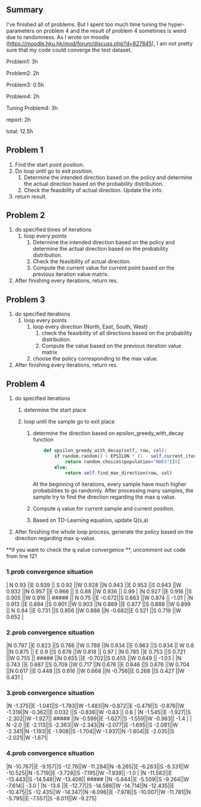 ## Summary



I've finished all of problems. But I spent too much time tuning the hyper-parameters on problem 4 and the result of problem 4 sometimes is weird due to randomness. As I wrote on moodle (https://moodle.hku.hk/mod/forum/discuss.php?d=827845), I am not pretty sure that my code could converge the test dataset.

Problem1: 3h

Problem2: 2h

Problem3: 0.5h

Problem4: 2h

Tuning Problem4: 3h

report: 2h

total: 12.5h

## Problem 1

1. Find the start point position.
2. Do loop until go to exit position.
   1. Determine the intended direction based on the policy and determine the actual direction based on the probability distribution.
   2. Check the feasibility of actual direction. Update the info.
3. return result.

## Problem 2

1. do specified times of iterations 
   1. loop every points	
      1. Determine the intended direction based on the policy and determine the actual direction based on the probability distribution.
      2. Check the feasibility of actual direction.
      3. Compute the current value for current point based on the previous iteration value matrix.
2. After finishing every iterations, return res.

## Problem 3

1. do specified iterations 
   1. loop every points
      1. loop every direction (North, East, South, West)
         1. check the feasibility of all directions based on the probability distribution.
         2. Compute the value based on the previous iteration value matrix
      2. choose the policy corresponding to the max value.
2. After finishing every iterations, return res.

## Problem 4

1. do specified iterations

   1. determine the start place

   2. loop until the sample go to exit place

      1. determine the direction based on epsilon_greedy_with_decay function

         ```python
             def epsilon_greedy_with_decay(self, row, col):
                 if random.random() < EPSILON * (1 - self.current_iteration ** 1 / self.max_iterations ** 1):
                     return random.choices(population="NWES")[0]
                 else:
                     return self.find_max_direction(row, col)
         ```

         At the beginning of iterations, every sample have much higher probabilities to go randomly. After processing many samples, the sample try to find the direction regarding the max q value.

      2. Compute q value for current sample and current position.

      3. Based on TD-Learning equation, update Q(s,a)

2. After finishing the whole loop process, generate the policy based on the direction regarding max q-value.

**if  you want to check the q value convergence **, uncomment out code from line 121

### 1.prob convergence situation

| N 0.93 ||E 0.939 || S 0.92 ||W 0.928 ||N 0.943 ||E 0.953 ||S 0.943 ||W 0.932 ||N 0.957 ||E 0.966 || S 0.88 ||W 0.936 ||  0.99  |
|N 0.927 ||E 0.916 ||S 0.905 ||W 0.916 || #####  || N 0.75 ||E -0.672||S 0.663 ||W 0.874 || -1.01  |
|N 0.913 ||E 0.894 ||S 0.901 ||W 0.903 ||N 0.889 ||E 0.877 ||S 0.889 ||W 0.899 || N 0.84 ||E 0.731 ||S 0.856 ||W 0.886 ||N -0.682||E 0.521 ||S 0.719 ||W 0.652 |

### 2.prob convergence situation

|N 0.797 ||E 0.823 ||S 0.766 ||W 0.788 ||N 0.834 ||E 0.863 ||S 0.834 || W 0.8  ||N 0.875 || E 0.9  ||S 0.678 ||W 0.818 ||  0.97  |
|N 0.785 ||E 0.753 ||S 0.721 ||W 0.755 || #####  ||N 0.655 ||E -0.702||S 0.455 ||W 0.649 || -1.03  |
|N 0.743 ||E 0.687 ||S 0.709 ||W 0.717 ||N 0.676 ||E 0.646 ||S 0.676 ||W 0.704 ||N 0.617 ||E 0.448 ||S 0.616 ||W 0.668 ||N -0.756||E 0.268 ||S 0.427 ||W 0.431 |

### 3.prob convergence situation

|N -1.375||E -1.041||S -1.783||W -1.483||N -0.872||E -0.479||S -0.876||W -1.319||N -0.362||E 0.032 ||S -0.836||W -0.83 ||  0.6   |
|N -1.545||E -1.927||S -2.302||W -1.927|| #####  ||N -0.599||E -1.627||S -1.559||W -0.983||  -1.4  |
| N -2.0 ||E -2.113||S -2.363||W -2.343||N -2.077||E -1.695||S -2.081||W -2.341||N -1.193||E -1.908||S -1.704||W -1.937||N -1.804||E -2.035||S -2.021||W -1.671|

### 4.prob convergence situation

|N -10.767||E -9.157||S -12.76||W -11.284||N -8.265||E -6.263||S -8.331||W -10.525||N -5.719||E -3.728||S -7.195||W -7.939||  -1.0  |
|N -11.582||E -13.443||S -14.548||W -13.408|| #####  ||N -5.844||E -5.509||S -9.264||W -7.614||  -3.0  |
|N -13.6 ||E -12.77||S -14.586||W -14.714||N -12.435||E -10.475||S -12.435||W -14.347||N -8.096||E -7.978||S -10.007||W -11.781||N -5.795||E -7.557||S -8.011||W -9.275|





